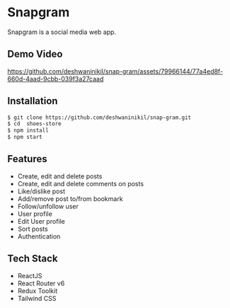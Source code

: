 # Snapgram

Snapgram is a social media web app.

## Demo Video

https://github.com/deshwaninikil/snap-gram/assets/79966144/77a4ed8f-660d-4aad-9cbb-039f3a27caad

## Installation

```bash
$ git clone https://github.com/deshwaninikil/snap-gram.git
$ cd  shoes-store
$ npm install
$ npm start

```

## Features

- Create, edit and delete posts
- Create, edit and delete comments on posts
- Like/dislike post
- Add/remove post to/from bookmark
- Follow/unfollow user
- User profile
- Edit User profile
- Sort posts
- Authentication

## Tech Stack

- ReactJS
- React Router v6
- Redux Toolkit
- Tailwind CSS
